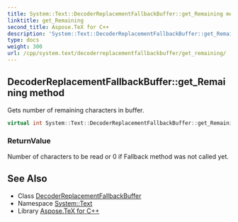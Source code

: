 ```yaml
---
title: System::Text::DecoderReplacementFallbackBuffer::get_Remaining method
linktitle: get_Remaining
second_title: Aspose.TeX for C++
description: 'System::Text::DecoderReplacementFallbackBuffer::get_Remaining method. Gets number of remaining characters in buffer in C++.'
type: docs
weight: 300
url: /cpp/system.text/decoderreplacementfallbackbuffer/get_remaining/
---
```

## DecoderReplacementFallbackBuffer::get_Remaining method


Gets number of remaining characters in buffer.

```cpp
virtual int System::Text::DecoderReplacementFallbackBuffer::get_Remaining() const override
```


### ReturnValue

Number of characters to be read or 0 if Fallback method was not called yet.

## See Also

* Class [DecoderReplacementFallbackBuffer](../)
* Namespace [System::Text](../../)
* Library [Aspose.TeX for C++](../../../)
